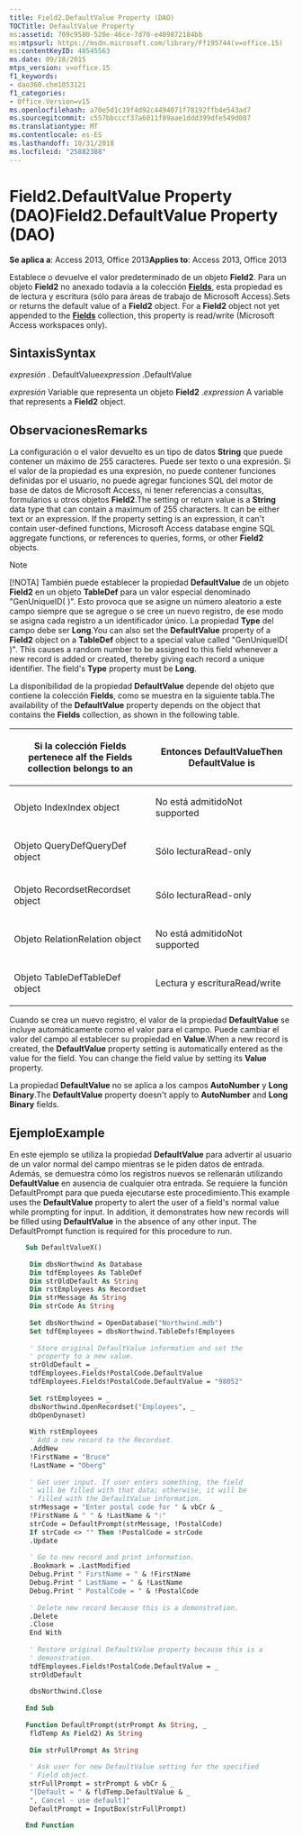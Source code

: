```yaml
---
title: Field2.DefaultValue Property (DAO)
TOCTitle: DefaultValue Property
ms:assetid: 709c9580-520e-46ce-7d70-e409872184bb
ms:mtpsurl: https://msdn.microsoft.com/library/Ff195744(v=office.15)
ms:contentKeyID: 48545563
ms.date: 09/18/2015
mtps_version: v=office.15
f1_keywords:
- dao360.chm1053121
f1_categories:
- Office.Version=v15
ms.openlocfilehash: a70e5d1c19f4d92c4494071f78192ffb4e543ad7
ms.sourcegitcommit: c557bbcccf37a6011f89aae1ddd399dfe549d087
ms.translationtype: MT
ms.contentlocale: es-ES
ms.lasthandoff: 10/31/2018
ms.locfileid: "25882388"
---
```

# <a name="field2defaultvalue-property-dao"></a><span data-ttu-id="c7409-102">Field2.DefaultValue Property (DAO)</span><span class="sxs-lookup"><span data-stu-id="c7409-102">Field2.DefaultValue Property (DAO)</span></span>


<span data-ttu-id="c7409-103">**Se aplica a**: Access 2013, Office 2013</span><span class="sxs-lookup"><span data-stu-id="c7409-103">**Applies to**: Access 2013, Office 2013</span></span>


<span data-ttu-id="c7409-p101">Establece o devuelve el valor predeterminado de un objeto **Field2**. Para un objeto **Field2** no anexado todavía a la colección **[Fields](fields-collection-dao.md)**, esta propiedad es de lectura y escritura (sólo para áreas de trabajo de Microsoft Access).</span><span class="sxs-lookup"><span data-stu-id="c7409-p101">Sets or returns the default value of a **Field2** object. For a **Field2** object not yet appended to the **[Fields](fields-collection-dao.md)** collection, this property is read/write (Microsoft Access workspaces only).</span></span>

## <a name="syntax"></a><span data-ttu-id="c7409-106">Sintaxis</span><span class="sxs-lookup"><span data-stu-id="c7409-106">Syntax</span></span>

<span data-ttu-id="c7409-107">*expresión* . DefaultValue</span><span class="sxs-lookup"><span data-stu-id="c7409-107">*expression* .DefaultValue</span></span>

<span data-ttu-id="c7409-108">*expresión* Variable que representa un objeto **Field2** .</span><span class="sxs-lookup"><span data-stu-id="c7409-108">*expression* A variable that represents a **Field2** object.</span></span>

## <a name="remarks"></a><span data-ttu-id="c7409-109">Observaciones</span><span class="sxs-lookup"><span data-stu-id="c7409-109">Remarks</span></span>

<span data-ttu-id="c7409-p102">La configuración o el valor devuelto es un tipo de datos **String** que puede contener un máximo de 255 caracteres. Puede ser texto o una expresión. Si el valor de la propiedad es una expresión, no puede contener funciones definidas por el usuario, no puede agregar funciones SQL del motor de base de datos de Microsoft Access, ni tener referencias a consultas, formularios u otros objetos **Field2**.</span><span class="sxs-lookup"><span data-stu-id="c7409-p102">The setting or return value is a **String** data type that can contain a maximum of 255 characters. It can be either text or an expression. If the property setting is an expression, it can't contain user-defined functions, Microsoft Access database engine SQL aggregate functions, or references to queries, forms, or other **Field2** objects.</span></span>


> [!NOTE]
> <P><span data-ttu-id="c7409-p103">[!NOTA] También puede establecer la propiedad <STRONG>DefaultValue</STRONG> de un objeto <STRONG>Field2</STRONG> en un objeto <STRONG>TableDef</STRONG> para un valor especial denominado "GenUniqueID( )". Esto provoca que se asigne un número aleatorio a este campo siempre que se agregue o se cree un nuevo registro, de ese modo se asigna cada registro a un identificador único. La propiedad <STRONG>Type</STRONG> del campo debe ser <STRONG>Long</STRONG>.</span><span class="sxs-lookup"><span data-stu-id="c7409-p103">You can also set the <STRONG>DefaultValue</STRONG> property of a <STRONG>Field2</STRONG> object on a <STRONG>TableDef</STRONG> object to a special value called "GenUniqueID( )". This causes a random number to be assigned to this field whenever a new record is added or created, thereby giving each record a unique identifier. The field's <STRONG>Type</STRONG> property must be <STRONG>Long</STRONG>.</span></span></P>



<span data-ttu-id="c7409-116">La disponibilidad de la propiedad **DefaultValue** depende del objeto que contiene la colección **Fields**, como se muestra en la siguiente tabla.</span><span class="sxs-lookup"><span data-stu-id="c7409-116">The availability of the **DefaultValue** property depends on the object that contains the **Fields** collection, as shown in the following table.</span></span>

<table>
<colgroup>
<col style="width: 50%" />
<col style="width: 50%" />
</colgroup>
<thead>
<tr class="header">
<th><p><span data-ttu-id="c7409-117">Si la colección Fields pertenece a</span><span class="sxs-lookup"><span data-stu-id="c7409-117">If the Fields collection belongs to an</span></span></p></th>
<th><p><span data-ttu-id="c7409-118">Entonces DefaultValue</span><span class="sxs-lookup"><span data-stu-id="c7409-118">Then DefaultValue is</span></span></p></th>
</tr>
</thead>
<tbody>
<tr class="odd">
<td><p><span data-ttu-id="c7409-119">Objeto Index</span><span class="sxs-lookup"><span data-stu-id="c7409-119">Index object</span></span></p></td>
<td><p><span data-ttu-id="c7409-120">No está admitido</span><span class="sxs-lookup"><span data-stu-id="c7409-120">Not supported</span></span></p></td>
</tr>
<tr class="even">
<td><p><span data-ttu-id="c7409-121">Objeto QueryDef</span><span class="sxs-lookup"><span data-stu-id="c7409-121">QueryDef object</span></span></p></td>
<td><p><span data-ttu-id="c7409-122">Sólo lectura</span><span class="sxs-lookup"><span data-stu-id="c7409-122">Read-only</span></span></p></td>
</tr>
<tr class="odd">
<td><p><span data-ttu-id="c7409-123">Objeto Recordset</span><span class="sxs-lookup"><span data-stu-id="c7409-123">Recordset object</span></span></p></td>
<td><p><span data-ttu-id="c7409-124">Sólo lectura</span><span class="sxs-lookup"><span data-stu-id="c7409-124">Read-only</span></span></p></td>
</tr>
<tr class="even">
<td><p><span data-ttu-id="c7409-125">Objeto Relation</span><span class="sxs-lookup"><span data-stu-id="c7409-125">Relation object</span></span></p></td>
<td><p><span data-ttu-id="c7409-126">No está admitido</span><span class="sxs-lookup"><span data-stu-id="c7409-126">Not supported</span></span></p></td>
</tr>
<tr class="odd">
<td><p><span data-ttu-id="c7409-127">Objeto TableDef</span><span class="sxs-lookup"><span data-stu-id="c7409-127">TableDef object</span></span></p></td>
<td><p><span data-ttu-id="c7409-128">Lectura y escritura</span><span class="sxs-lookup"><span data-stu-id="c7409-128">Read/write</span></span></p></td>
</tr>
</tbody>
</table>


<span data-ttu-id="c7409-p104">Cuando se crea un nuevo registro, el valor de la propiedad **DefaultValue** se incluye automáticamente como el valor para el campo. Puede cambiar el valor del campo al establecer su propiedad en **Value**.</span><span class="sxs-lookup"><span data-stu-id="c7409-p104">When a new record is created, the **DefaultValue** property setting is automatically entered as the value for the field. You can change the field value by setting its **Value** property.</span></span>

<span data-ttu-id="c7409-131">La propiedad **DefaultValue** no se aplica a los campos **AutoNumber** y **Long Binary**.</span><span class="sxs-lookup"><span data-stu-id="c7409-131">The **DefaultValue** property doesn't apply to **AutoNumber** and **Long Binary** fields.</span></span>

## <a name="example"></a><span data-ttu-id="c7409-132">Ejemplo</span><span class="sxs-lookup"><span data-stu-id="c7409-132">Example</span></span>

<span data-ttu-id="c7409-p105">En este ejemplo se utiliza la propiedad **DefaultValue** para advertir al usuario de un valor normal del campo mientras se le piden datos de entrada. Además, se demuestra cómo los registros nuevos se rellenarán utilizando **DefaultValue** en ausencia de cualquier otra entrada. Se requiere la función DefaultPrompt para que pueda ejecutarse este procedimiento.</span><span class="sxs-lookup"><span data-stu-id="c7409-p105">This example uses the **DefaultValue** property to alert the user of a field's normal value while prompting for input. In addition, it demonstrates how new records will be filled using **DefaultValue** in the absence of any other input. The DefaultPrompt function is required for this procedure to run.</span></span>

```vb
    Sub DefaultValueX() 
     
     Dim dbsNorthwind As Database 
     Dim tdfEmployees As TableDef 
     Dim strOldDefault As String 
     Dim rstEmployees As Recordset 
     Dim strMessage As String 
     Dim strCode As String 
     
     Set dbsNorthwind = OpenDatabase("Northwind.mdb") 
     Set tdfEmployees = dbsNorthwind.TableDefs!Employees 
     
     ' Store original DefaultValue information and set the 
     ' property to a new value. 
     strOldDefault = _ 
     tdfEmployees.Fields!PostalCode.DefaultValue 
     tdfEmployees.Fields!PostalCode.DefaultValue = "98052" 
     
     Set rstEmployees = _ 
     dbsNorthwind.OpenRecordset("Employees", _ 
     dbOpenDynaset) 
     
     With rstEmployees 
     ' Add a new record to the Recordset. 
     .AddNew 
     !FirstName = "Bruce" 
     !LastName = "Oberg" 
     
     ' Get user input. If user enters something, the field 
     ' will be filled with that data; otherwise, it will be 
     ' filled with the DefaultValue information. 
     strMessage = "Enter postal code for " & vbCr & _ 
     !FirstName & " " & !LastName & ":" 
     strCode = DefaultPrompt(strMessage, !PostalCode) 
     If strCode <> "" Then !PostalCode = strCode 
     .Update 
     
     ' Go to new record and print information. 
     .Bookmark = .LastModified 
     Debug.Print " FirstName = " & !FirstName 
     Debug.Print " LastName = " & !LastName 
     Debug.Print " PostalCode = " & !PostalCode 
     
     ' Delete new record because this is a demonstration. 
     .Delete 
     .Close 
     End With 
     
     ' Restore original DefaultValue property because this is a 
     ' demonstration. 
     tdfEmployees.Fields!PostalCode.DefaultValue = _ 
     strOldDefault 
     
     dbsNorthwind.Close 
     
    End Sub 
     
    Function DefaultPrompt(strPrompt As String, _ 
     fldTemp As Field2) As String 
     
     Dim strFullPrompt As String 
     
     ' Ask user for new DefaultValue setting for the specified 
     ' Field object. 
     strFullPrompt = strPrompt & vbCr & _ 
     "[Default = " & fldTemp.DefaultValue & _ 
     ", Cancel - use default]" 
     DefaultPrompt = InputBox(strFullPrompt) 
     
    End Function
```
